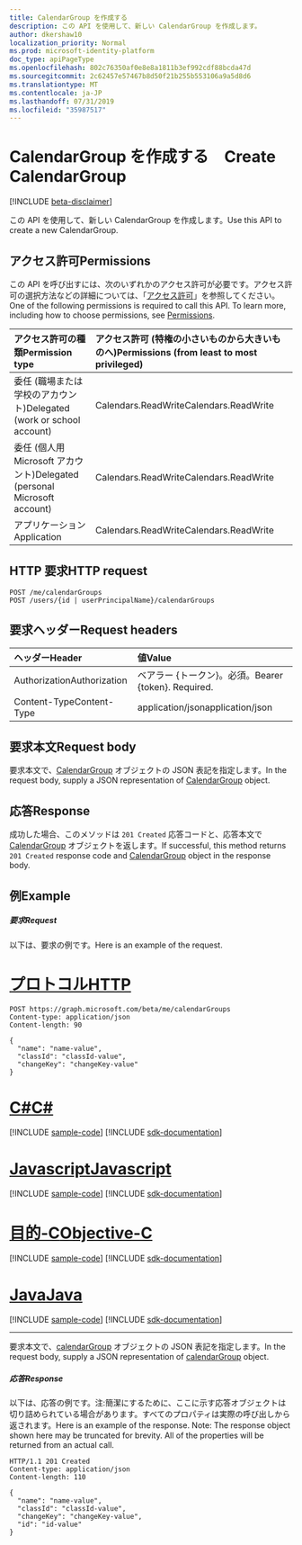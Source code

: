 ```yaml
---
title: CalendarGroup を作成する　
description: この API を使用して、新しい CalendarGroup を作成します。
author: dkershaw10
localization_priority: Normal
ms.prod: microsoft-identity-platform
doc_type: apiPageType
ms.openlocfilehash: 802c76350af0e8e8a1811b3ef992cdf88bcda47d
ms.sourcegitcommit: 2c62457e57467b8d50f21b255b553106a9a5d8d6
ms.translationtype: MT
ms.contentlocale: ja-JP
ms.lasthandoff: 07/31/2019
ms.locfileid: "35987517"
---
```

# <a name="create-calendargroup"></a><span data-ttu-id="d199b-103">CalendarGroup を作成する　</span><span class="sxs-lookup"><span data-stu-id="d199b-103">Create CalendarGroup</span></span>

[!INCLUDE [beta-disclaimer](../../includes/beta-disclaimer.md)]

<span data-ttu-id="d199b-104">この API を使用して、新しい CalendarGroup を作成します。</span><span class="sxs-lookup"><span data-stu-id="d199b-104">Use this API to create a new CalendarGroup.</span></span>
## <a name="permissions"></a><span data-ttu-id="d199b-105">アクセス許可</span><span class="sxs-lookup"><span data-stu-id="d199b-105">Permissions</span></span>
<span data-ttu-id="d199b-p101">この API を呼び出すには、次のいずれかのアクセス許可が必要です。アクセス許可の選択方法などの詳細については、「[アクセス許可](/graph/permissions-reference)」を参照してください。</span><span class="sxs-lookup"><span data-stu-id="d199b-p101">One of the following permissions is required to call this API. To learn more, including how to choose permissions, see [Permissions](/graph/permissions-reference).</span></span>

|<span data-ttu-id="d199b-108">アクセス許可の種類</span><span class="sxs-lookup"><span data-stu-id="d199b-108">Permission type</span></span>      | <span data-ttu-id="d199b-109">アクセス許可 (特権の小さいものから大きいものへ)</span><span class="sxs-lookup"><span data-stu-id="d199b-109">Permissions (from least to most privileged)</span></span>              |
|:--------------------|:---------------------------------------------------------|
|<span data-ttu-id="d199b-110">委任 (職場または学校のアカウント)</span><span class="sxs-lookup"><span data-stu-id="d199b-110">Delegated (work or school account)</span></span> | <span data-ttu-id="d199b-111">Calendars.ReadWrite</span><span class="sxs-lookup"><span data-stu-id="d199b-111">Calendars.ReadWrite</span></span>    |
|<span data-ttu-id="d199b-112">委任 (個人用 Microsoft アカウント)</span><span class="sxs-lookup"><span data-stu-id="d199b-112">Delegated (personal Microsoft account)</span></span> | <span data-ttu-id="d199b-113">Calendars.ReadWrite</span><span class="sxs-lookup"><span data-stu-id="d199b-113">Calendars.ReadWrite</span></span>    |
|<span data-ttu-id="d199b-114">アプリケーション</span><span class="sxs-lookup"><span data-stu-id="d199b-114">Application</span></span> | <span data-ttu-id="d199b-115">Calendars.ReadWrite</span><span class="sxs-lookup"><span data-stu-id="d199b-115">Calendars.ReadWrite</span></span> |

## <a name="http-request"></a><span data-ttu-id="d199b-116">HTTP 要求</span><span class="sxs-lookup"><span data-stu-id="d199b-116">HTTP request</span></span>
<!-- { "blockType": "ignored" } -->
```http
POST /me/calendarGroups
POST /users/{id | userPrincipalName}/calendarGroups
```
## <a name="request-headers"></a><span data-ttu-id="d199b-117">要求ヘッダー</span><span class="sxs-lookup"><span data-stu-id="d199b-117">Request headers</span></span>
| <span data-ttu-id="d199b-118">ヘッダー</span><span class="sxs-lookup"><span data-stu-id="d199b-118">Header</span></span>       | <span data-ttu-id="d199b-119">値</span><span class="sxs-lookup"><span data-stu-id="d199b-119">Value</span></span> |
|:---------------|:--------|
| <span data-ttu-id="d199b-120">Authorization</span><span class="sxs-lookup"><span data-stu-id="d199b-120">Authorization</span></span>  | <span data-ttu-id="d199b-p102">ベアラー {トークン}。必須。</span><span class="sxs-lookup"><span data-stu-id="d199b-p102">Bearer {token}. Required.</span></span>  |
| <span data-ttu-id="d199b-123">Content-Type</span><span class="sxs-lookup"><span data-stu-id="d199b-123">Content-Type</span></span>  | <span data-ttu-id="d199b-124">application/json</span><span class="sxs-lookup"><span data-stu-id="d199b-124">application/json</span></span>  |

## <a name="request-body"></a><span data-ttu-id="d199b-125">要求本文</span><span class="sxs-lookup"><span data-stu-id="d199b-125">Request body</span></span>
<span data-ttu-id="d199b-126">要求本文で、[CalendarGroup](../resources/calendargroup.md) オブジェクトの JSON 表記を指定します。</span><span class="sxs-lookup"><span data-stu-id="d199b-126">In the request body, supply a JSON representation of [CalendarGroup](../resources/calendargroup.md) object.</span></span>

## <a name="response"></a><span data-ttu-id="d199b-127">応答</span><span class="sxs-lookup"><span data-stu-id="d199b-127">Response</span></span>

<span data-ttu-id="d199b-128">成功した場合、このメソッドは `201 Created` 応答コードと、応答本文で [CalendarGroup](../resources/calendargroup.md) オブジェクトを返します。</span><span class="sxs-lookup"><span data-stu-id="d199b-128">If successful, this method returns `201 Created` response code and [CalendarGroup](../resources/calendargroup.md) object in the response body.</span></span>

## <a name="example"></a><span data-ttu-id="d199b-129">例</span><span class="sxs-lookup"><span data-stu-id="d199b-129">Example</span></span>
##### <a name="request"></a><span data-ttu-id="d199b-130">要求</span><span class="sxs-lookup"><span data-stu-id="d199b-130">Request</span></span>
<span data-ttu-id="d199b-131">以下は、要求の例です。</span><span class="sxs-lookup"><span data-stu-id="d199b-131">Here is an example of the request.</span></span>

# <a name="httptabhttp"></a>[<span data-ttu-id="d199b-132">プロトコル</span><span class="sxs-lookup"><span data-stu-id="d199b-132">HTTP</span></span>](#tab/http)
<!-- {
  "blockType": "request",
  "name": "create_calendargroup_from_user"
}-->
```http
POST https://graph.microsoft.com/beta/me/calendarGroups
Content-type: application/json
Content-length: 90

{
  "name": "name-value",
  "classId": "classId-value",
  "changeKey": "changeKey-value"
}
```
# <a name="ctabcsharp"></a>[<span data-ttu-id="d199b-133">C#</span><span class="sxs-lookup"><span data-stu-id="d199b-133">C#</span></span>](#tab/csharp)
[!INCLUDE [sample-code](../includes/snippets/csharp/create-calendargroup-from-user-csharp-snippets.md)]
[!INCLUDE [sdk-documentation](../includes/snippets/snippets-sdk-documentation-link.md)]

# <a name="javascripttabjavascript"></a>[<span data-ttu-id="d199b-134">Javascript</span><span class="sxs-lookup"><span data-stu-id="d199b-134">Javascript</span></span>](#tab/javascript)
[!INCLUDE [sample-code](../includes/snippets/javascript/create-calendargroup-from-user-javascript-snippets.md)]
[!INCLUDE [sdk-documentation](../includes/snippets/snippets-sdk-documentation-link.md)]

# <a name="objective-ctabobjc"></a>[<span data-ttu-id="d199b-135">目的-C</span><span class="sxs-lookup"><span data-stu-id="d199b-135">Objective-C</span></span>](#tab/objc)
[!INCLUDE [sample-code](../includes/snippets/objc/create-calendargroup-from-user-objc-snippets.md)]
[!INCLUDE [sdk-documentation](../includes/snippets/snippets-sdk-documentation-link.md)]

# <a name="javatabjava"></a>[<span data-ttu-id="d199b-136">Java</span><span class="sxs-lookup"><span data-stu-id="d199b-136">Java</span></span>](#tab/java)
[!INCLUDE [sample-code](../includes/snippets/java/create-calendargroup-from-user-java-snippets.md)]
[!INCLUDE [sdk-documentation](../includes/snippets/snippets-sdk-documentation-link.md)]

---

<span data-ttu-id="d199b-137">要求本文で、[calendarGroup](../resources/calendargroup.md) オブジェクトの JSON 表記を指定します。</span><span class="sxs-lookup"><span data-stu-id="d199b-137">In the request body, supply a JSON representation of [calendarGroup](../resources/calendargroup.md) object.</span></span>
##### <a name="response"></a><span data-ttu-id="d199b-138">応答</span><span class="sxs-lookup"><span data-stu-id="d199b-138">Response</span></span>
<span data-ttu-id="d199b-p103">以下は、応答の例です。注:簡潔にするために、ここに示す応答オブジェクトは切り詰められている場合があります。すべてのプロパティは実際の呼び出しから返されます。</span><span class="sxs-lookup"><span data-stu-id="d199b-p103">Here is an example of the response. Note: The response object shown here may be truncated for brevity. All of the properties will be returned from an actual call.</span></span>
<!-- {
  "blockType": "response",
  "truncated": true,
  "@odata.type": "microsoft.graph.calendarGroup"
} -->
```http
HTTP/1.1 201 Created
Content-type: application/json
Content-length: 110

{
  "name": "name-value",
  "classId": "classId-value",
  "changeKey": "changeKey-value",
  "id": "id-value"
}
```

<!-- uuid: 8fcb5dbc-d5aa-4681-8e31-b001d5168d79
2015-10-25 14:57:30 UTC -->
<!--
{
  "type": "#page.annotation",
  "description": "Create CalendarGroup",
  "keywords": "",
  "section": "documentation",
  "tocPath": "",
  "suppressions": [
  ]
}
-->
